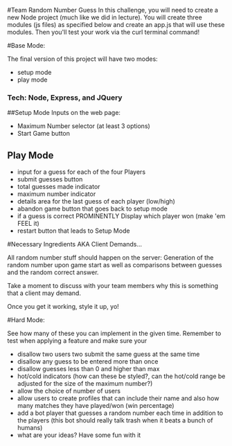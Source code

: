 #Team Random Number Guess
In this challenge, you will need to create a new Node project (much like we did in lecture). You will create three modules (js files) as specified below and create an app.js that will use these modules. Then you'll test your work via the curl terminal command!

#Base Mode:


The final version of this project will have two modes:
 
- setup mode 
- play mode

### Tech: Node, Express, and JQuery

##Setup Mode
Inputs on the web page: 

- Maximum Number selector (at least 3 options) 
- Start Game button

## Play Mode

- input for a guess for each of the four Players
- submit guesses button
- total guesses made indicator
- maximum number indicator
- details area for the last guess of each player (low/high)
- abandon game button that goes back to setup mode
- if a guess is correct PROMINENTLY Display which player won (make 'em FEEL it)
- restart button that leads to Setup Mode

#Necessary Ingredients
AKA Client Demands...

All random number stuff should happen on the server: Generation of the random number upon game start as well as comparisons between guesses and the random correct answer.

Take a moment to discuss with your team members why this is something that a client may demand.

Once you get it working, style it up, yo!

#Hard Mode:

See how many of these you can implement in the given time. Remember to test when applying a feature and make sure your 

- disallow two users two submit the same guess at the same time
- disallow any guess to be entered more than once
- disallow guesses less than 0 and higher than max
- hot/cold indicators (how can these be styled?, can the hot/cold range be adjusted for the size of the maximum number?)
- allow the choice of number of users
- allow users to create profiles that can include their name and also how many matches they have played/won (win percentage)
- add a bot player that guesses a random number each time in addition to the players (this bot should really talk trash when it beats a bunch of humans)
- what are your ideas? Have some fun with it
